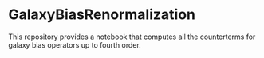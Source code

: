 # GalaxyBiasRenormalization
This repository provides a notebook that computes all the counterterms for galaxy bias operators up to fourth order.
